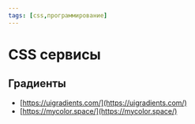 ```yaml
---
tags: [css,программирование]
---
```

# CSS сервисы

## Градиенты
* [https://uigradients.com/](https://uigradients.com/)
* [https://mycolor.space/](https://mycolor.space/)
